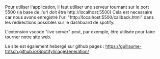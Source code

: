 Pour utiliser l'application, il faut utiliser une serveur tournant sur le port 5500 (la base de l'url doit être http://localhost:5500)
Cela est necessaire car nous avons enregistré l'url "http://localhost:5500/callback.html" dans les redirections possibles sur le dashboard de spotify.

L'extension vscode "live server" peut, par exemple, être utilisée pour faire tourner notre site web.

Le site est également hebergé sur github pages : https://guillaume-tritsch.github.io/SpotifyImageGeneration/
